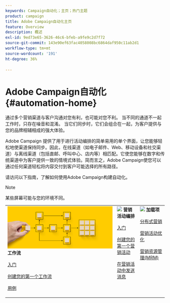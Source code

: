 ```yaml
---
keywords: Campaign自动化；主页；热门主题
product: campaign
title: Adobe Campaign自动化主页
feature: Overview
description: 概述
exl-id: 9ed73e65-3626-46c6-bfeb-a9fe9c2d7f72
source-git-commit: 143e90ef63fac4058008bc6864daf950c11ab2d1
workflow-type: tm+mt
source-wordcount: '191'
ht-degree: 36%

---
```


# Adobe Campaign自动化 {#automation-home}

通过多个营销渠道与客户沟通对您有利，也可能对您不利。 当不同的通道不一起工作时，只存在噪音和混淆。 当它们同步时，它们会组合在一起，为客户提供与您的品牌相辅相成的强大体验。

Adobe Campaign 提供了用于进行活动编排的简单易用的单个界面，让您能够轻松地使渠道保持同步。因此，在线渠道（如电子邮件、Web、移动设备和社交渠道）与离线渠道（包括直邮、呼叫中心、店内等）相匹配。它使您能够在数字和传统渠道中为客户提供一致的情境式体验。简而言之，Adobe Campaign使您可以通过任何渠道轻松将内容交付到客户可能选择的所有路径。


请访问以下指南，了解如何使用Adobe Campaign构建自动化。

>[!NOTE]
>
>某些屏幕可能与您的环境不同。

<table>
<tr style="border: 0;">
  <td valign="top">
    <div><img src="assets/do-not-localize/workflow.jpeg">
    <b>工作流</b>
    </div>
    <br>
    <div>
    <a href="workflow/about-workflows.md">入门</a>
    </div>
    <br>     
    <div>
    <a href="workflow/build-a-workflow.md">创建您的第一个工作流</a>
    </div>
    <br>
    <div>
    <a href="workflow/workflow-use-cases.md">用例</a>
    </div>
    <br>
  </td>
  <td valign="top">
    <div><img src="assets/do-not-localize/campaign.jpeg">
    <b>营销活动编排</b>
    </div>
    <br>
    <div>
    <a href="campaigns/set-up-campaigns.md">入门</a>
    </div>
    <br>
    <div>
    <a href="campaigns/marketing-campaign-create.md">创建您的第一个营销活动</a>
    </div>
    <br>
    <div>
    <a href="campaigns/marketing-campaign-deliveries.md">在营销活动中发送消息</a>
    </div>
    <br>
  </td>
  <td valign="top">
    <div><img src="assets/do-not-localize/add-on.jpeg">
    <b>加载项</b>
    </div>
    <br>
    <div>
    <a href="distributed-marketing/about-distributed-marketing.md">分布式营销</a>
    </div>
    <br>
    <div>
    <a href="campaign-opt/campaign-typologies.md">营销活动优化</a>
    </div>
    <br>
    <div>
    <a href="mrm/about-marketing-resource-management.md">营销资源管理(MRM)</a>
    </div>
    <br>
  </td>
</tr>
</table>
